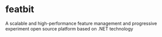# featbit

A scalable and high-performance feature management and progressive experiment open source platform based on .NET technology

